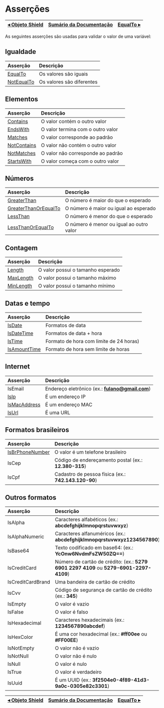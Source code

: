 # Asserções

[◂ Objeto Shield](02-shield.md) | [Sumário da Documentação](indice.md) | [EqualTo ▸](04-equalto.md)
-- | -- | --

As seguintes asserções são usadas para validar o valor de uma variável:

## Igualdade

| Asserção                       | Descrição                  |
| :--                            | :--                        |
| [EqualTo](04-equalto.md)       | Os valores são iguais      |
| [NotEqualTo](04-notequalto.md) | Os valores são diferentes  |

## Elementos

| Asserção                         | Descrição                         |
| :--                              | :--                               |
| [Contains](05-contains.md)       | O valor contém o outro valor      |
| [EndsWith](05-endswith.md)       | O valor termina com o outro valor |
| [Matches](05-matches.md)         | O valor corresponde ao padrão     |
| [NotContains](05-notcontains.md) | O valor não contém o outro valor  |
| [NotMatches](05-notmatches.md)   | O valor não corresponde ao padrão |
| [StartsWith](05-startswith.md)   | O valor começa com o outro valor  |

## Números

| Asserção                                     | Descrição                                   |
| :--                                          | :--                                         |
| [GreaterThan](06-greaterthan.md)             | O número é maior do que o esperado          |
| [GreaterThanOrEqualTo](06-greaterthanorequalto.md) | O número é maior ou igual ao esperado |
| [LessThan](06-lessthan.md)                   | O número é menor do que o esperado          |
| [LessThanOrEqualTo](06-lessthanorequalto.md) | O número é menor ou igual ao outro valor    |

## Contagem

| Asserção                                     | Descrição                                  |
| :--                                          | :--                                        |
| [Length](07-length.md)                       | O valor possui o tamanho esperado          |
| [MaxLength](07-maxlength.md)                 | O valor possui o tamanho máximo            |
| [MinLength](07-minlength.md)                 | O valor possui o tamanho mínimo            |

## Datas e tempo

| Asserção                           | Descrição                               |
| :--                                | :--                                     |
| [IsDate](08-isdate.md)             | Formatos de data                        |
| [IsDateTime](08-isdatetime.md)     | Formatos de data + hora                 |
| [IsTime](08-istime.md)             | Formato de hora com limite de 24 horas) |
| [IsAmountTime](08-isamounttime.md) | Formato de hora sem limite de horas     |

## Internet

| Asserção                           | Descrição                                        |
| :--                                | :--                                              |
| IsEmail                            | Endereço eletrônico (ex.: **fulano@gmail.com**)  |
| [IsIp](09-isip.md)                 | É um endereço IP                                 |
| [IsMacAddress](09-ismacaddress.md) | É um endereço MAC                                |
| [IsUrl](09-isurl.md)               | É uma URL                                        |

## Formatos brasileiros

| Asserção           | Descrição                                              |
| :--                | :--                                                    |
| [IsBrPhoneNumber](10-isbrphonenumber.md) | O valor é um telefone brasileiro |
| IsCep              | Código de endereçamento postal (ex.: **12.380-315**)   |
| IsCpf              | Cadastro de pessoa física (ex.: **742.143.120-90**)    |

## Outros formatos

| Asserção           | Descrição                                                                |
| :--                | :--                                                                      |
| IsAlpha            | Caracteres alfabéticos (ex.: **abcdefghijklmnopqrstuvwxyz**)             |
| IsAlphaNumeric     | Caracteres alfanuméricos (ex.: **abcdefghijklmnopqrstuvwxyz1234567890**) |
| IsBase64           | Texto codificado em base64: (ex.: **YcOnw6NvdmFsZW50ZQ==**)              |
| IsCreditCard       | Número de cartão de crédito: (ex.: **5279 6901 2297 4109** ou **5279-6901-2297-4109**) |
| IsCreditCardBrand  | Uma bandeira de cartão de crédito                                        |
| IsCvv              | Código de segurança de cartão de crédito (ex.: **345**)                  |
| IsEmpty            | O valor é vazio                                                          |
| IsFalse            | O valor é falso                                                          |
| IsHexadecimal      | Caracteres hexadecimais (ex.: **1234567890abcdef**)                      |
| IsHexColor         | É uma cor hexadecimal (ex.: **#ff00ee** ou **#FF00EE**)                  |
| IsNotEmpty         | O valor não é vazio                                                      |
| IsNotNull          | O valor não é nulo                                                       |
| IsNull             | O valor é nulo                                                           |
| IsTrue             | O valor é verdadeiro                                                     |
| IsUuid             | É um UUID (ex.: **3f2504e0-4f89-41d3-9a0c-0305e82c3301**)                |

[◂ Objeto Shield](02-shield.md) | [Sumário da Documentação](indice.md) | [EqualTo ▸](04-equalto.md)
-- | -- | --
